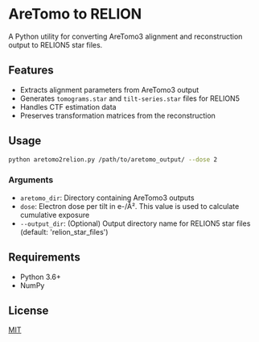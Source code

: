 # AreTomo to RELION

A Python utility for converting AreTomo3 alignment and reconstruction output to RELION5 star files.


## Features

- Extracts alignment parameters from AreTomo3 output
- Generates `tomograms.star` and `tilt-series.star` files for RELION5
- Handles CTF estimation data
- Preserves transformation matrices from the reconstruction

## Usage

```bash
python aretomo2relion.py /path/to/aretomo_output/ --dose 2
```

### Arguments

- `aretomo_dir`: Directory containing AreTomo3 outputs
- `dose`: Electron dose per tilt in e-/Å². This value is used to calculate cumulative exposure
- `--output_dir`: (Optional) Output directory name for RELION5 star files (default: 'relion_star_files')

## Requirements

- Python 3.6+
- NumPy

## License

[MIT](LICENSE)
